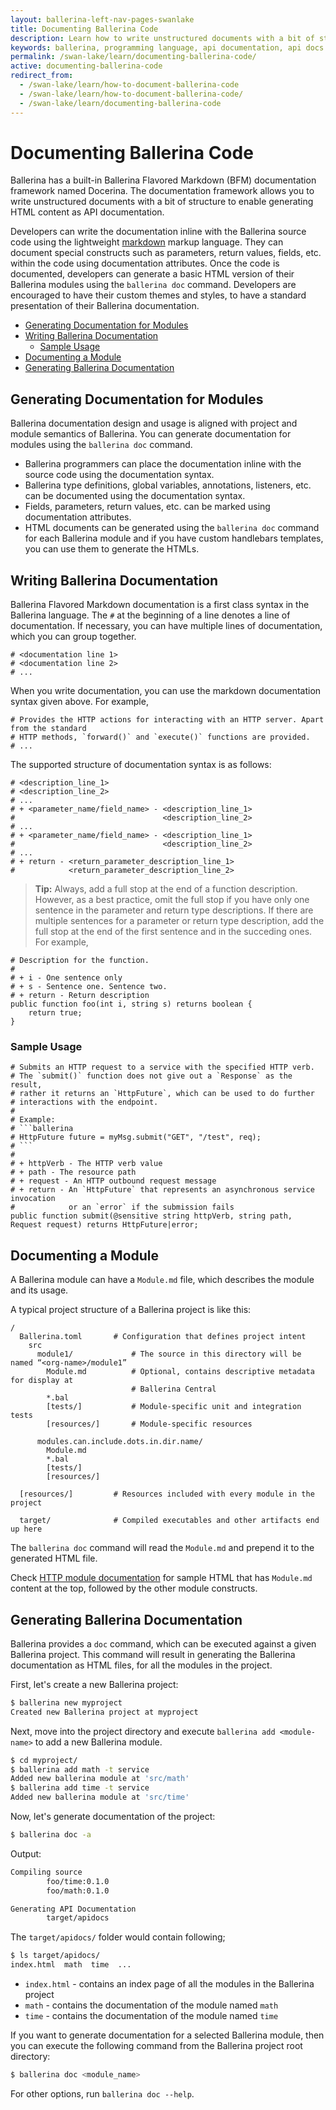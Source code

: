 ```yaml
---
layout: ballerina-left-nav-pages-swanlake
title: Documenting Ballerina Code
description: Learn how to write unstructured documents with a bit of structure to enable HTML content generation as API documentation.
keywords: ballerina, programming language, api documentation, api docs
permalink: /swan-lake/learn/documenting-ballerina-code/
active: documenting-ballerina-code
redirect_from:
  - /swan-lake/learn/how-to-document-ballerina-code
  - /swan-lake/learn/how-to-document-ballerina-code/
  - /swan-lake/learn/documenting-ballerina-code
---
```


# Documenting Ballerina Code

Ballerina has a built-in Ballerina Flavored Markdown (BFM) documentation framework named Docerina. The documentation framework allows you to write unstructured documents with a bit of structure to enable generating HTML content as API documentation.

Developers can write the documentation inline with the Ballerina source code using the lightweight [markdown](https://daringfireball.net/projects/markdown/syntax) markup language. They can document special constructs such as parameters, return values, fields, etc. within the code using documentation attributes. Once the code is documented, developers can generate a basic HTML version of their Ballerina modules using the `ballerina doc` command. Developers are encouraged to have their custom themes and styles, to have a standard presentation of their Ballerina documentation.

- [Generating Documentation for Modules](#generating-documentation-for-modules)
- [Writing Ballerina Documentation](#writing-ballerina-documentation)
  - [Sample Usage](#sample-usage)
- [Documenting a Module](#documenting-a-module)
- [Generating Ballerina Documentation](#generating-ballerina-documentation)

## Generating Documentation for Modules

Ballerina documentation design and usage is aligned with project and module semantics of Ballerina. You can generate documentation for modules using the `ballerina doc` command.

* Ballerina programmers can place the documentation inline with the source code using the documentation syntax.
* Ballerina type definitions, global variables, annotations, listeners, etc. can be documented using the documentation syntax.
* Fields, parameters, return values, etc. can be marked using documentation attributes.
* HTML documents can be generated using the `ballerina doc` command for each Ballerina module and if you have custom handlebars templates, you can use them to generate the HTMLs.

## Writing Ballerina Documentation

Ballerina Flavored Markdown documentation is a first class syntax in the Ballerina language. The `#` at the beginning of a line denotes a line of documentation. If necessary, you can have multiple lines of documentation, which you can group together.

```ballerina
# <documentation line 1>
# <documentation line 2>
# ...
```

When you write documentation, you can use the markdown documentation syntax given above. For example,

```ballerina
# Provides the HTTP actions for interacting with an HTTP server. Apart from the standard 
# HTTP methods, `forward()` and `execute()` functions are provided.
# ...
```

The supported structure of documentation syntax is as follows:

```ballerina
# <description_line_1>
# <description_line_2>
# ...
# + <parameter_name/field_name> - <description_line_1>
#                                 <description_line_2>
# ...
# + <parameter_name/field_name> - <description_line_1>
#                                 <description_line_2>
# ...
# + return - <return_parameter_description_line_1>
#            <return_parameter_description_line_2>
```

>**Tip:** Always, add a full stop at the end of a function description. However, as a best practice, omit the full stop if you have only one sentence in the parameter and return type descriptions. If there are multiple sentences for a parameter or return type description, add the full stop at the end of the first sentence and in the succeding ones. For example,

```ballerina
# Description for the function.
#
# + i - One sentence only
# + s - Sentence one. Sentence two.
# + return - Return description
public function foo(int i, string s) returns boolean {
    return true;
}
```

### Sample Usage

```ballerina
# Submits an HTTP request to a service with the specified HTTP verb.
# The `submit()` function does not give out a `Response` as the result,
# rather it returns an `HttpFuture`, which can be used to do further 
# interactions with the endpoint.
#
# Example:
# ```ballerina
# HttpFuture future = myMsg.submit("GET", "/test", req);
# ```
#
# + httpVerb - The HTTP verb value
# + path - The resource path
# + request - An HTTP outbound request message
# + return - An `HttpFuture` that represents an asynchronous service invocation 
#            or an `error` if the submission fails
public function submit(@sensitive string httpVerb, string path, Request request) returns HttpFuture|error;
```

## Documenting a Module

A Ballerina module can have a `Module.md` file, which describes the module and its usage.

A typical project structure of a Ballerina project is like this:

```
/
  Ballerina.toml       # Configuration that defines project intent
    src
      module1/             # The source in this directory will be named “<org-name>/module1”
        Module.md          # Optional, contains descriptive metadata for display at
                           # Ballerina Central
        *.bal
        [tests/]           # Module-specific unit and integration tests
        [resources/]       # Module-specific resources

      modules.can.include.dots.in.dir.name/
        Module.md
        *.bal
        [tests/]
        [resources/]

  [resources/]         # Resources included with every module in the project

  target/              # Compiled executables and other artifacts end up here
```

The `ballerina doc` command will read the `Module.md` and prepend it to the generated HTML file.

Check [HTTP module documentation](/swan-lake/learn/api-docs/ballerina/http/index.html) for sample HTML that has `Module.md` content at the top, followed by the other module constructs.


## Generating Ballerina Documentation

Ballerina provides a `doc` command, which can be executed against a given Ballerina project. This command will result in generating the Ballerina documentation as HTML files, for all the modules in the project.

First, let's create a new Ballerina project:

```bash
$ ballerina new myproject
Created new Ballerina project at myproject
```

Next, move into the project directory and execute `ballerina add <module-name>` to add a new Ballerina module.

```bash
$ cd myproject/
$ ballerina add math -t service
Added new ballerina module at 'src/math'
$ ballerina add time -t service
Added new ballerina module at 'src/time'
```

Now, let's generate documentation of the project:
```bash
$ ballerina doc -a
```
Output:
```bash
Compiling source
        foo/time:0.1.0
        foo/math:0.1.0

Generating API Documentation
        target/apidocs
```

The `target/apidocs/` folder would contain following;
```bash
$ ls target/apidocs/
index.html  math  time  ...
```

* `index.html`  - contains an index page of all the modules in the Ballerina project 
* `math` - contains the documentation of the module named `math`
* `time` - contains the documentation of the module named `time`

If you want to generate documentation for a selected Ballerina module, then you can execute the following command from the Ballerina project root directory:

```bash
$ ballerina doc <module_name>
```

For other options, run `ballerina doc --help`.
